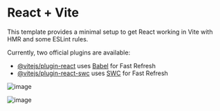 # React + Vite

This template provides a minimal setup to get React working in Vite with HMR and some ESLint rules.

Currently, two official plugins are available:

- [@vitejs/plugin-react](https://github.com/vitejs/vite-plugin-react/blob/main/packages/plugin-react/README.md) uses [Babel](https://babeljs.io/) for Fast Refresh
- [@vitejs/plugin-react-swc](https://github.com/vitejs/vite-plugin-react-swc) uses [SWC](https://swc.rs/) for Fast Refresh

![image](https://github.com/PushkarSingh07/News-Site/assets/93487169/35d3c25d-5a34-465e-ae15-46c2f6689d34)


![image](https://github.com/PushkarSingh07/News-Site/assets/93487169/8354ca20-d755-4f1a-91b8-b55c2de22948)

